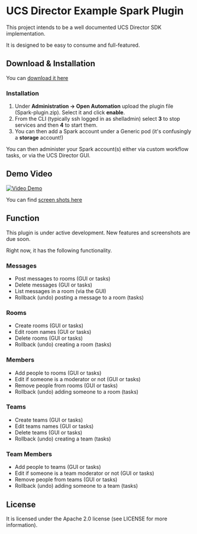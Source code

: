 # UCS Director Example Spark Plugin
This project intends to be a well documented UCS Director SDK implementation.

It is designed to be easy to consume and full-featured.

## Download & Installation
You can [download it here](https://github.com/CiscoUKIDCDev/ucsd-spark-plugin/releases)

### Installation
1. Under **Administration -> Open Automation** upload the plugin file (Spark-plugin.zip). Select it and click **enable**.
2. From the CLI (typically ssh logged in as shelladmin) select **3** to stop services and then **4** to start them.
3. You can then add a Spark account under a Generic pod (it's confusingly a **storage** account!)

You can then administer your Spark account(s) either via custom workflow tasks, or via the UCS Director GUI.

## Demo Video
[![Video Demo](http://img.youtube.com/vi/N4l2K2TbfKE/0.jpg)](https://www.youtube.com/watch?v=N4l2K2TbfKE)

You can find [screen shots here](https://github.com/CiscoUKIDCDev/ucsd-spark-plugin/blob/master/screenshots.md)

## Function
This plugin is under active development. New features and screenshots are due
soon.

Right now, it has the following functionality.

### Messages
* Post messages to rooms (GUI or tasks)
* Delete messages (GUI or tasks)
* List messages in a room (via the GUI)
* Rollback (undo) posting a message to a room (tasks)

### Rooms
* Create rooms (GUI or tasks)
* Edit room names (GUI or tasks)
* Delete rooms (GUI or tasks)
* Rollback (undo) creating a room (tasks)

### Members
* Add people to rooms (GUI or tasks)
* Edit if someone is a moderator or not (GUI or tasks)
* Remove people from rooms (GUI or tasks)
* Rollback (undo) adding someone to a room (tasks)

### Teams
* Create teams (GUI or tasks)
* Edit teams names (GUI or tasks)
* Delete teams (GUI or tasks)
* Rollback (undo) creating a team (tasks)

### Team Members
* Add people to teams (GUI or tasks)
* Edit if someone is a team moderator or not (GUI or tasks)
* Remove people from teams (GUI or tasks)
* Rollback (undo) adding someone to a team (tasks)

## License
It is licensed under the Apache 2.0 license (see LICENSE for more information).

